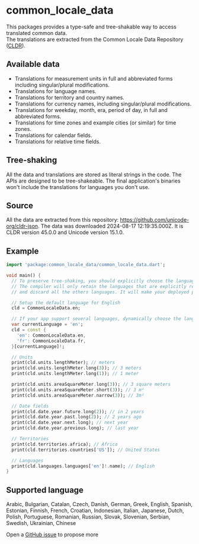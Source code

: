 
# common_locale_data

This packages provides a type-safe and tree-shakable way to access translated common data.  
The translations are extracted from the Common Locale Data Repository ([CLDR](https://cldr.unicode.org/)).

## Available data
- Translations for measurement units in full and abbreviated forms including singular/plural modifications.
- Translations for language names.
- Translations for territory and country names.
- Translations for currency names, including singular/plural modifications.
- Translations for weekday, month, era, period of day, in full and abbreviated forms.
- Translations for time zones and example cities (or similar) for time zones.
- Translations for calendar fields.
- Translations for relative time fields.

## Tree-shaking

All the data and translations are stored as literal strings in the code. The APIs are designed to be 
tree-shakeable. The final application's binaries won't include the translations for languages you don't use.

## Source

All the data are extracted from this repository: https://github.com/unicode-org/cldr-json.
The data was downloaded 2024-08-17 12:19:35.000Z. 
It is CLDR version 45.0.0 and Unicode version 15.1.0.

## Example

```dart
import 'package:common_locale_data/common_locale_data.dart';

void main() {
  // To preserve tree-shaking, you should explicitly choose the language your want
  // The compiler will only retain the languages that are explicitly referenced in your program
  // and discard all the others languages. It will make your deployed program smaller.

  // Setup the default language for English
  cld = CommonLocaleData.en;

  // If your app support several languages, dynamically choose the language you want
  var currentLanguage = 'en';
  cld = const {
    'en': CommonLocaleData.en,
    'fr': CommonLocaleData.fr,
  }[currentLanguage]!;

  // Units
  print(cld.units.lengthMeter); // meters
  print(cld.units.lengthMeter.long(3)); // 3 meters
  print(cld.units.lengthMeter.long(1)); // 1 meter

  print(cld.units.areaSquareMeter.long(3)); // 3 square meters
  print(cld.units.areaSquareMeter.short(3)); // 3 m²
  print(cld.units.areaSquareMeter.narrow(3)); // 3m²

  // Date fields
  print(cld.date.year.future.long(2)); // in 2 years
  print(cld.date.year.past.long(2)); // 2 years ago
  print(cld.date.year.next.long); // next year
  print(cld.date.year.previous.long); // last year

  // Territories
  print(cld.territories.africa); // Africa
  print(cld.territories.countries['US']); // United States

  // Languages
  print(cld.languages.languages['en']!.name); // English
}
```

## Supported language

Arabic, Bulgarian, Catalan, Czech, Danish, German, Greek, English, Spanish, Estonian, Finnish, French, Croatian, Indonesian, Italian, Japanese, Dutch, Polish, Portuguese, Romanian, Russian, Slovak, Slovenian, Serbian, Swedish, Ukrainian, Chinese

Open a [GitHub issue](https://github.com/xvrh/common_locale_data/issues) to propose more